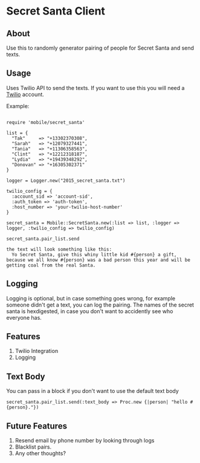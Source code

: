 Secret Santa Client
============

## About

Use this to randomly generator pairing of people for Secret Santa and send texts.

## Usage

Uses Twilio API to send the texts. If you want to use this you will need a [Twilio](http://www.twilio.com) account.

Example:

```

require 'mobile/secret_santa'

list = {
  "Tak"     => "+13302370308",
  "Sarah"   => "+12079327441",
  "Tania"   => "+11306358563",
  "Clint"   => "+12212318187",
  "Lydia"   => "+19439348292",
  "Donovan" => "+16305302371"
}

logger = Logger.new("2015_secret_santa.txt")

twilio_config = {
  :account_sid => 'account-sid',
  :auth_token => 'auth-token',
  :host_number => 'your-twilio-host-number'
}

secret_santa = Mobile::SecretSanta.new(:list => list, :logger => logger, :twilio_config => twilio_config)

secret_santa.pair_list.send

the text will look something like this:
  Yo Secret Santa, give this whiny little kid #{person} a gift, because we all know #{person} was a bad person this year and will be getting coal from the real Santa.

```

## Logging

Logging is optional, but in case something goes wrong, for example someone didn't get a text, you can log the pairing. The names of the secret santa is hexdigested, in case you don't want to accidently see who everyone has.

## Features

1. Twilio Integration
2. Logging

## Text Body

You can pass in a block if you don't want to use the default text body

```
secret_santa.pair_list.send(:text_body => Proc.new {|person| "hello #{person}."})
```

## Future Features

1. Resend email by phone number by looking through logs
2. Blacklist pairs.
3. Any other thoughts?
